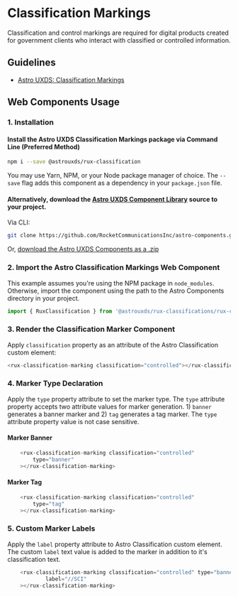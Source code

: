 # Classification Markings

Classification and control markings are required for digital products created for government clients who interact with classified or controlled information.

## Guidelines

- [Astro UXDS: Classification Markings](https://www.astrouxds.com/components/readme/)


## Web Components Usage

### 1. Installation

#### Install the Astro UXDS Classification Markings package via Command Line (Preferred Method)

```sh
npm i --save @astrouxds/rux-classification
```

You may use Yarn, NPM, or your Node package manager of choice. The `--save` flag adds this component as a dependency in your `package.json` file.

#### **Alternatively**, download the [Astro UXDS Component Library](https://github.com/RocketCommunicationsInc/astro-components/src/master/) source to your project.

Via CLI:

```sh
git clone https://github.com/RocketCommunicationsInc/astro-components.git
```

Or, [download the Astro UXDS Components as a .zip](https://github.com/RocketCommunicationsInc/astro-components/archive/master.zip)

### 2. Import the Astro Classification Markings Web Component

This example assumes you're using the NPM package in `node_modules`. Otherwise, import the component using the path to the Astro Components directory in your project.

```javascript
import { RuxClassification } from '@astrouxds/rux-classifications/rux-classification.js';
```

### 3. Render the Classification Marker Component

Apply `classification` property as an attribute of the Astro Classification custom element:

```javascript
<rux-classification-marking classification="controlled"></rux-classification-marking>

```

### 4. Marker Type Declaration
 Apply the ```type``` property attribute to set the marker type. The `type` attribute property accepts two attribute values for marker generation. 1) `banner` generates a banner marker and 2) `tag` generates a tag marker. The ```type``` attribute property value is not case sensitive.

#### Marker Banner
```javascript
	<rux-classification-marking classification="controlled"
		type="banner"	
	></rux-classification-marking>
```

#### Marker Tag
```javascript
	<rux-classification-marking classification="controlled"
		type="tag"		
	></rux-classification-marking>
```

### 5. Custom Marker Labels
Apply the `label` property attribute to Astro Classification custom element. The custom `label` text value is added to the marker in addition to it's classification text.

```javascript
	<rux-classification-marking classification="controlled" type="banner"
			label="//SCI"
	></rux-classification-marking>

```